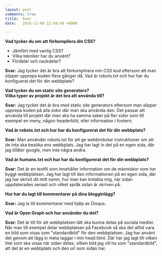 ```yaml
---
layout: post
comments: true
title:  Svar
date:   2016-11-09 12:49:49 +0000

---
```

<b>Vad tycker du om att förkompilera din CSS?</b>
<ul>
<li>Jämfört med vanlig CSS?</li>
<li>Vilka tekniker har du använt?</li>
<li>Fördelar och nackdelar?</li>
</ul>

<b>Svar:</b> Jag tycker det är bra att förkomplirera min CSS kod eftersom att man slipper upprepa koden flera gånger då.
Vad är robots.txt och hur har du konfiguerat det för din webbplats?

<b>Vad tycker du om static site generators?
<br>Vilka typer av projekt är det bra att använda till?</b>

<b>Svar:</b> Jag tycker det är bra med static site generators eftersom man slipper upprepa koden på alla sidor där man ska använda den.
Det passar att använda till projekt där man ska ha samma saker på fler sidor som till exempel en meny, någon headerbild, eller information i footern.

<b>Vad är robots.txt och hur har du konfigurerat det för din webbplats?</b>

<b>Svar:</b> Man använder robots.txt för att ge webbrobotar instruktioner om att de inta ska besöka ens webbplats. Jag har lagt in det på en egen sida, där jag tillåter google, men inte några andra.


<b>Vad är humans.txt och hur har du konfigurerat det för din webbplats?</b>

<b>Svar:</b> Det är en textfil som innehåller information om de människor som har byggt webbplatsen. Jag har lagt till den informationen på en egen sida, där jag har skrivit dit mitt namn, hur man kan kntakta mig, när sidan uppdaterades senast och vilket språk sidan är skriven på.

<b>Hur har du lagt till kommentarer på dina blogginlägg?</b>

<b>Svar:</b> Jag la till kommentarer med hjälp av Disqus.

<b>Vad är Open Graph och hur använder du det?</b>

<b>Svar:</b> Det är till för att webbplatsen lätt ska kunna delas på sociala medier. När man till exempel delar webbplatsen på
Facebook så ska det alltid vara en bild som visas som "standardbild" för den webbplatsen. Jag har använt det genom att lägg in
meta taggar i min head.html. Där har jag lagt till vilken titel som ska visas när sidan delas, vilken bild jag vill ha som
"standardbild", att det är en webbplats och den url som sidan har.




